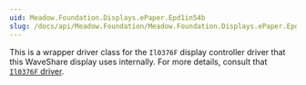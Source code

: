 ```yaml
---
uid: Meadow.Foundation.Displays.ePaper.Epd1in54b
slug: /docs/api/Meadow.Foundation/Meadow.Foundation.Displays.ePaper.Epd1in54b
---
```


This is a wrapper driver class for the `Il0376F` display controller driver that this WaveShare display uses internally. For more details, consult that [`Il0376F` driver](/docs/api/Meadow.Foundation/Meadow.Foundation.Displays.Il0376F.html).
